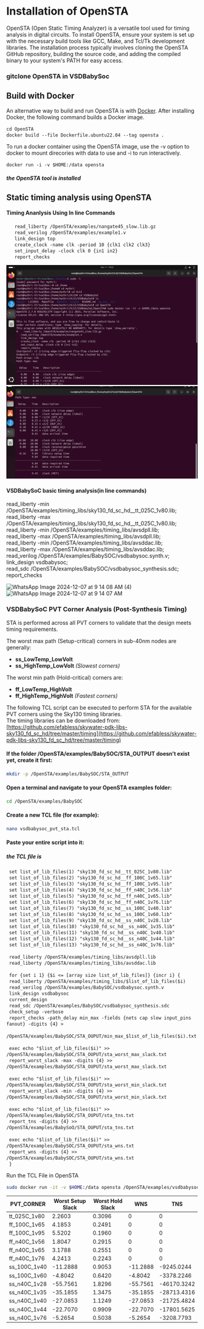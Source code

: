 # Installation of OpenSTA
OpenSTA (Open Static Timing Analyzer) is a versatile tool used for timing analysis in digital circuits. To install OpenSTA, ensure your system is set up with the necessary build tools like GCC, Make, and Tcl/Tk development libraries. The installation process typically involves cloning the OpenSTA GitHub repository, building the source code, and adding the compiled binary to your system's PATH for easy access.

### gitclone OpenSTA in VSDBabySoc

## Build with Docker

An alternative way to build and run OpenSTA is with
[Docker](https://www.docker.com).  After installing Docker, the
following command builds a Docker image.

```
cd OpenSTA
docker build --file Dockerfile.ubuntu22.04 --tag opensta .
```

To run a docker container using the OpenSTA image, use the -v option
to docker to mount direcories with data to use and -i to run
interactively.

```
docker run -i -v $HOME:/data opensta
```
     
##### the OpenSTA tool is installed




## Static timing analysis using OpenSTA
#### Timing Ananlysis Using In line Commands
    
       read_liberty /OpenSTA/examples/nangate45_slow.lib.gz
       read_verilog /OpenSTA/examples/example1.v
       link_design top
       create_clock -name clk -period 10 {clk1 clk2 clk3}
       set_input_delay -clock clk 0 {in1 in2}
       report_checks

![WhatsApp Image 2024-12-07 at 9 14 09 AM](https://github.com/mythribijwar/RISC-V-chip-tapeout/blob/09657ac96a96e4bc29b05376a240bb583c356744/week3/part3/pictures/Screenshot%20from%202025-10-11%2019-25-40.png)
![WhatsApp Image 2024-12-07 at 9 14 09 AM (1)](https://github.com/mythribijwar/RISC-V-chip-tapeout/blob/09657ac96a96e4bc29b05376a240bb583c356744/week3/part3/pictures/Screenshot%202025-10-11%20232808.png)




#### VSDBabySoC basic timing analysis(in line commands)

read_liberty -min /OpenSTA/examples/timing_libs/sky130_fd_sc_hd__tt_025C_1v80.lib; \
read_liberty -max /OpenSTA/examples/timing_libs/sky130_fd_sc_hd__tt_025C_1v80.lib; \
read_liberty -min /OpenSTA/examples/timing_libs/avsdpll.lib; \
read_liberty -max /OpenSTA/examples/timing_libs/avsdpll.lib; \
read_liberty -min /OpenSTA/examples/timing_libs/avsddac.lib; \
read_liberty -max /OpenSTA/examples/timing_libs/avsddac.lib; \
read_verilog /OpenSTA/examples/BabySOC/vsdbabysoc.synth.v; \
link_design vsdbabysoc; \
read_sdc /OpenSTA/examples/BabySOC/vsdbabysoc_synthesis.sdc; \
report_checks

     
![WhatsApp Image 2024-12-07 at 9 14 08 AM (4)](https://github.com/user-attachments/assets/d67e5fd1-99a8-47b5-a8f4-cf6063e07bd5)
![WhatsApp Image 2024-12-07 at 9 14 07 AM](https://github.com/user-attachments/assets/c8652c4e-392d-4881-a97e-288e81c679b2)

     
### **VSDBabySoC PVT Corner Analysis (Post-Synthesis Timing)**  
STA is performed across all PVT corners to validate that the design meets timing requirements.

The worst max path (Setup-critical) corners in sub-40nm nodes are generally:  
- **ss_LowTemp_LowVolt**  
- **ss_HighTemp_LowVolt** *(Slowest corners)*  

The worst min path (Hold-critical) corners are:  
- **ff_LowTemp_HighVolt**  
- **ff_HighTemp_HighVolt** *(Fastest corners)*  

The following TCL script can be executed to perform STA for the available PVT corners using the Sky130 timing libraries.  
The timing libraries can be downloaded from:  
[https://github.com/efabless/skywater-pdk-libs-sky130_fd_sc_hd/tree/master/timing](https://github.com/efabless/skywater-pdk-libs-sky130_fd_sc_hd/tree/master/timing)  

#### If the folder /OpenSTA/examples/BabySOC/STA_OUTPUT doesn’t exist yet, create it first:
``` bash
mkdir -p /OpenSTA/examples/BabySOC/STA_OUTPUT
```
#### Open a terminal and navigate to your OpenSTA examples folder:
```bash
cd /OpenSTA/examples/BabySOC
```
#### Create a new TCL file (for example):
```bash
nano vsdbabysoc_pvt_sta.tcl
```
#### Paste your entire script into it:


##### the TCL file is 
     set list_of_lib_files(1) "sky130_fd_sc_hd__tt_025C_1v80.lib"
     set list_of_lib_files(2) "sky130_fd_sc_hd__ff_100C_1v65.lib"
     set list_of_lib_files(3) "sky130_fd_sc_hd__ff_100C_1v95.lib"
     set list_of_lib_files(4) "sky130_fd_sc_hd__ff_n40C_1v56.lib"
     set list_of_lib_files(5) "sky130_fd_sc_hd__ff_n40C_1v65.lib"
     set list_of_lib_files(6) "sky130_fd_sc_hd__ff_n40C_1v76.lib"
     set list_of_lib_files(7) "sky130_fd_sc_hd__ss_100C_1v40.lib"
     set list_of_lib_files(8) "sky130_fd_sc_hd__ss_100C_1v60.lib"
     set list_of_lib_files(9) "sky130_fd_sc_hd__ss_n40C_1v28.lib"
     set list_of_lib_files(10) "sky130_fd_sc_hd__ss_n40C_1v35.lib"
     set list_of_lib_files(11) "sky130_fd_sc_hd__ss_n40C_1v40.lib"
     set list_of_lib_files(12) "sky130_fd_sc_hd__ss_n40C_1v44.lib"
     set list_of_lib_files(13) "sky130_fd_sc_hd__ss_n40C_1v76.lib"

     read_liberty /OpenSTA/examples/timing_libs/avsdpll.lib
     read_liberty /OpenSTA/examples/timing_libs/avsddac.lib

     for {set i 1} {$i <= [array size list_of_lib_files]} {incr i} {
     read_liberty /OpenSTA/examples/timing_libs/$list_of_lib_files($i)
     read_verilog /OpenSTA/examples/BabySOC/vsdbabysoc.synth.v
     link_design vsdbabysoc
     current_design
     read_sdc /OpenSTA/examples/BabySOC/vsdbabysoc_synthesis.sdc
     check_setup -verbose
     report_checks -path_delay min_max -fields {nets cap slew input_pins fanout} -digits {4} > 
     /OpenSTA/examples/BabySOC/STA_OUPUT/min_max_$list_of_lib_files($i).txt

     exec echo "$list_of_lib_files($i)" >> /OpenSTA/examples/BabySOC/STA_OUPUT/sta_worst_max_slack.txt
     report_worst_slack -max -digits {4} >> /OpenSTA/examples/BabySOC/STA_OUPUT/sta_worst_max_slack.txt

     exec echo "$list_of_lib_files($i)" >> /OpenSTA/examples/BabySOC/STA_OUPUT/sta_worst_min_slack.txt
     report_worst_slack -min -digits {4} >> /OpenSTA/examples/BabySOC/STA_OUPUT/sta_worst_min_slack.txt

     exec echo "$list_of_lib_files($i)" >> /OpenSTA/examples/BabySOC/STA_OUPUT/sta_tns.txt
     report_tns -digits {4} >> /OpenSTA/examples/BabySoO/STA_OUPUT/sta_tns.txt

     exec echo "$list_of_lib_files($i)" >> /OpenSTA/examples/BabySOC/STA_OUPUT/sta_wns.txt
     report_wns -digits {4} >> /OpenSTA/examples/BabySOC/STA_OUPUT/sta_wns.txt
     }
Run the TCL File in OpenSTA
```bash
sudo docker run -it -v $HOME:/data opensta /OpenSTA/examples/vsdbabysoc_pvt_sta.tcl
```

     
| PVT_CORNER    | Worst Setup Slack    | Worst Hold Slack    | WNS    | TNS   |
|-------------|-------------|-------------|-------------|-------------|
|  tt_025C_1v80    |2.2603   | 0.3096    | 0   | 0    |
|  ff_100C_1v65     |4.1853   | 0.2491    | 0    | 0    |
|  ff_100C_1v95    |5.5202    | 0.1960    | 0    | 0    |
|  ff_n40C_1v56   |1.8047   | 0.2915   | 0    | 0    |
|  ff_n40C_1v65     |3.1788    | 0.2551   | 0   | 0    |
|  ff_n40C_1v76  |4.2413  | 0.2243    | 0   | 0    |
|  ss_100C_1v40    |-11.2888   | 0.9053    | -11.2888  | -9245.0244   |
|  ss_100C_1v60     |-4.8042   | 0.6420   | -4.8042  | -3378.2246    |
|  ss_n40C_1v28    |-55.7561   | 1.8296    | -55.7561    | -46170.3242   |
|  ss_n40C_1v35   |-35.1855  | 1.3475   | -35.1855   | -28713.4316   |
|  ss_n40C_1v40|-27.0853  | 1.1249  | -27.0853   | -21725.4824   |
|  ss_n40C_1v44  |-22.7070  | 0.9909   | -22.7070  | -17801.5625  |
|  ss_n40C_1v76     |-5.2654   | 0.5038   | -5.2654   | -3208.7793   |


